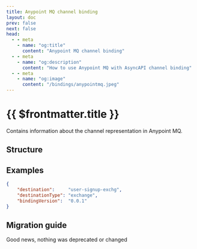 ```yaml
---
title: Anypoint MQ channel binding
layout: doc
prev: false
next: false
head:
  - - meta
    - name: "og:title"
      content: "Anypoint MQ channel binding"
  - - meta
    - name: "og:description"
      content: "How to use Anypoint MQ with AsyncAPI channel binding"
  - - meta
    - name: "og:image"
      content: "/bindings/anypointmq.jpeg"
---
```


# {{ $frontmatter.title }}

Contains information about the channel representation in Anypoint MQ.

## Structure

<Json url="https://raw.githubusercontent.com/asyncapi/spec-json-schemas/master/bindings/anypointmq/0.0.1/channel.json"/>

## Examples

```json
{
    "destination":     "user-signup-exchg",
    "destinationType": "exchange",
    "bindingVersion":  "0.0.1"
}
```

## Migration guide

Good news, nothing was deprecated or changed